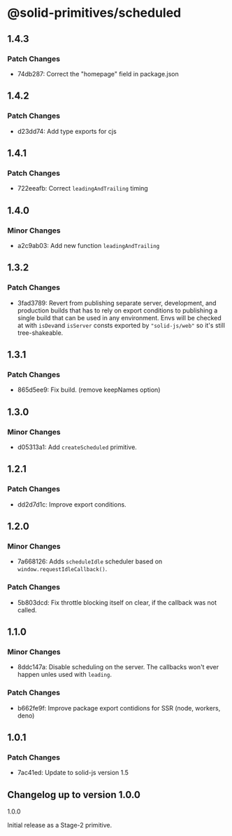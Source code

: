 # @solid-primitives/scheduled

## 1.4.3

### Patch Changes

- 74db287: Correct the "homepage" field in package.json

## 1.4.2

### Patch Changes

- d23dd74: Add type exports for cjs

## 1.4.1

### Patch Changes

- 722eeafb: Correct `leadingAndTrailing` timing

## 1.4.0

### Minor Changes

- a2c9ab03: Add new function `leadingAndTrailing`

## 1.3.2

### Patch Changes

- 3fad3789: Revert from publishing separate server, development, and production builds that has to rely on export conditions
  to publishing a single build that can be used in any environment.
  Envs will be checked at with `isDev`and `isServer` consts exported by `"solid-js/web"` so it's still tree-shakeable.

## 1.3.1

### Patch Changes

- 865d5ee9: Fix build. (remove keepNames option)

## 1.3.0

### Minor Changes

- d05313a1: Add `createScheduled` primitive.

## 1.2.1

### Patch Changes

- dd2d7d1c: Improve export conditions.

## 1.2.0

### Minor Changes

- 7a668126: Adds `scheduleIdle` scheduler based on `window.requestIdleCallback()`.

### Patch Changes

- 5b803dcd: Fix throttle blocking itself on clear, if the callback was not called.

## 1.1.0

### Minor Changes

- 8ddc147a: Disable scheduling on the server. The callbacks won't ever happen unles used with `leading`.

### Patch Changes

- b662fe9f: Improve package export contidions for SSR (node, workers, deno)

## 1.0.1

### Patch Changes

- 7ac41ed: Update to solid-js version 1.5

## Changelog up to version 1.0.0

1.0.0

Initial release as a Stage-2 primitive.
